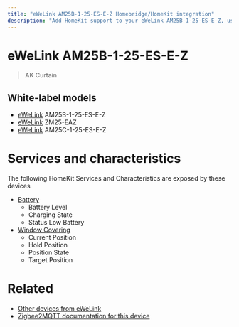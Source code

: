 ```yaml
---
title: "eWeLink AM25B-1-25-ES-E-Z Homebridge/HomeKit integration"
description: "Add HomeKit support to your eWeLink AM25B-1-25-ES-E-Z, using Homebridge, Zigbee2MQTT and homebridge-z2m."
---
```

<!---
This file has been GENERATED using src/docgen/docgen.ts
DO NOT EDIT THIS FILE MANUALLY!
-->
# eWeLink AM25B-1-25-ES-E-Z
> AK Curtain


## White-label models
* [eWeLink](../index.md#ewelink) AM25B-1-25-ES-E-Z
* [eWeLink](../index.md#ewelink) ZM25-EAZ
* [eWeLink](../index.md#ewelink) AM25C-1-25-ES-E-Z

# Services and characteristics
The following HomeKit Services and Characteristics are exposed by
these devices

* [Battery](../../battery.md)
  * Battery Level
  * Charging State
  * Status Low Battery
* [Window Covering](../../cover.md)
  * Current Position
  * Hold Position
  * Position State
  * Target Position


# Related
* [Other devices from eWeLink](../index.md#ewelink)
* [Zigbee2MQTT documentation for this device](https://www.zigbee2mqtt.io/devices/AM25B-1-25-ES-E-Z.html)